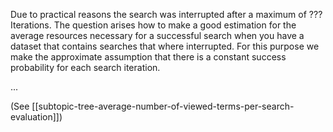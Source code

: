
Due to practical reasons the search was interrupted after a maximum of ??? Iterations. The question arises how to make a good estimation for the average resources necessary for a successful search when you have a dataset that contains searches that where interrupted. For this purpose we make the approximate assumption that there is a constant success probability for each search iteration.

...

(See [[subtopic-tree-average-number-of-viewed-terms-per-search-evaluation]])